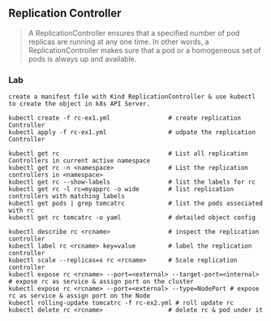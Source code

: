 ## Replication Controller 

> A ReplicationController ensures that a specified number of pod replicas are running at any one time. In other words, a ReplicationController makes sure that a pod or a homogeneous set of pods is always up and available.


### Lab

```
create a manifest file with Kind ReplicationController & use kubectl to create the object in k8s API Server.

kubectl create -f rc-ex1.yml                # create replication Controller
kubectl apply -f rc-ex1.yml                 # udpate the replication Controller

kubectl get rc                              # List all replication Controllers in current active namespace
kubectl get rc -n <namespace>               # List the replication controllers in <namespace>
kubectl get rc --show-labels                # list the labels for rc
kubectl get rc -l rc=myapprc -o wide        # list replication controllers with matching labels
kubectl get pods | grep tomcatrc            # list the pods associated with rc
kubectl get rc tomcatrc -o yaml             # detailed object config
 
kubectl describe rc <rcname>                # inspect the replication controller
kubectl label rc <rcname> key=value         # label the replication controller
kubectl scale --replicas=x rc <rcname>      # Scale replication controller
kubectl expose rc <rcname> --port=<external> --target-port=<internal> # expose rc as service & assign port on the cluster
kubectl expose rc <rcname> --port=<external> --type=NodePort # expose rc as service & assign port on the Node
kubectl rolling-update tomcatrc -f rc-ex2.yml # roll update rc
kubectl delete rc <rcname>                  # delete rc & pod under it
```